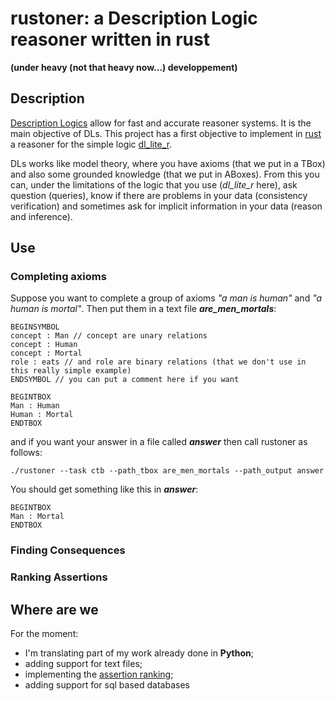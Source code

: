# rustoner: a Description Logic reasoner written in rust
**(under heavy (not that heavy now...) developpement)**


## Description 

[Description Logics](http://dl.kr.org) allow for fast and accurate reasoner systems. It is the main objective of DLs.
This project has a first objective to implement in [rust](https://www.rust-lang.org/) a reasoner for the simple logic
[dl_lite_r](https://link.springer.com/article/10.1007/s10817-007-9078-x).

DLs works like model theory, where you have axioms (that we put in a TBox) and also some grounded knowledge 
(that we put in ABoxes).
From this you can, under the limitations of the logic that you use (*dl_lite_r* here), ask
question (queries), know if there are problems in your data (consistency verification) and sometimes ask
for implicit information in your data (reason and inference).

## Use

### Completing axioms 
Suppose you want to complete a group of axioms 
_"a man is human"_ and _"a human is mortal"_.
Then put them in a text file *__are_men_mortals__*:
```
BEGINSYMBOL
concept : Man // concept are unary relations
concept : Human
concept : Mortal
role : eats // and role are binary relations (that we don't use in this really simple example)
ENDSYMBOL // you can put a comment here if you want

BEGINTBOX
Man : Human
Human : Mortal
ENDTBOX
```
and if you want your answer in a file called *__answer__* then call 
rustoner as follows:
```shell script
./rustoner --task ctb --path_tbox are_men_mortals --path_output answer
```

You should get something like this in *__answer__*:
```
BEGINTBOX
Man : Mortal
ENDTBOX
```

### Finding Consequences

### Ranking Assertions

## Where are we

For the moment:
* I'm translating part of my work already done in __Python__;
* adding support for text files;
* implementing the [assertion ranking](http://ceur-ws.org/Vol-2663/paper-20.pdf);
* adding support for sql based databases
